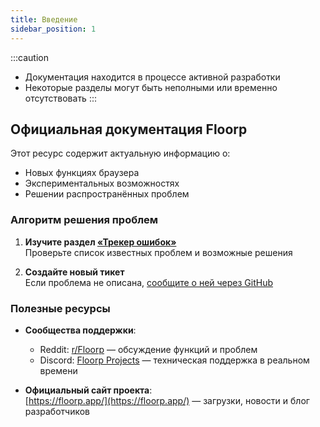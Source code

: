 ```yaml
---
title: Введение
sidebar_position: 1
---
```


:::caution
* Документация находится в процессе активной разработки
* Некоторые разделы могут быть неполными или временно отсутствовать
:::

## Официальная документация Floorp

Этот ресурс содержит актуальную информацию о:
- Новых функциях браузера
- Экспериментальных возможностях
- Решении распространённых проблем

### Алгоритм решения проблем

1. **Изучите раздел [«Трекер ошибок»](/docs/issue-tracker)**  
   Проверьте список известных проблем и возможные решения

2. **Создайте новый тикет**  
   Если проблема не описана, [сообщите о ней через GitHub](https://github.com/Floorp-Projects/Floorp/issues/new/choose)

### Полезные ресурсы

- **Сообщества поддержки**:
  * Reddit: [r/Floorp](https://www.reddit.com/r/Floorp/) — обсуждение функций и проблем
  * Discord: [Floorp Projects](https://discord.floorp.app) — техническая поддержка в реальном времени

- **Официальный сайт проекта**:  
  [https://floorp.app/](https://floorp.app/) — загрузки, новости и блог разработчиков